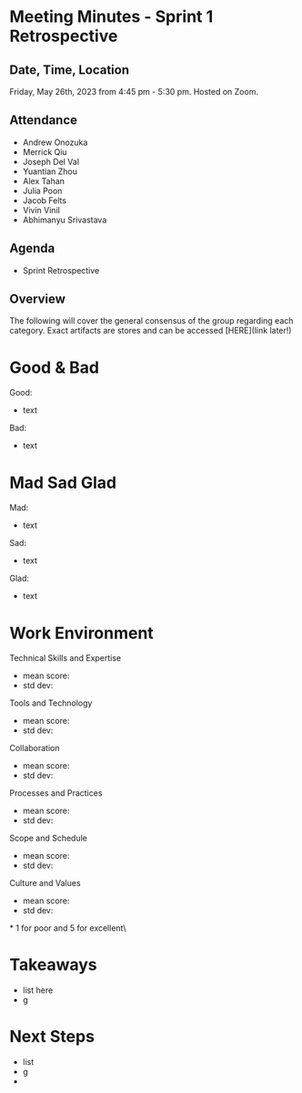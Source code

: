 # Meeting Minutes - Sprint 1 Retrospective

## Date, Time, Location

Friday, May 26th, 2023 from 4:45 pm -  5:30 pm. Hosted on Zoom.

## Attendance
- Andrew Onozuka
- Merrick Qiu
- Joseph Del Val
- Yuantian Zhou
- Alex Tahan
- Julia Poon
- Jacob Felts
- Vivin Vinil
- Abhimanyu Srivastava

## Agenda

- Sprint Retrospective

## Overview

The following will cover the general consensus of the group regarding each category. Exact artifacts are stores and can be accessed [HERE](link later!)


# Good & Bad

Good:
- text

Bad:
- text

# Mad Sad Glad

Mad:
- text

Sad:
- text

Glad:
- text

# Work Environment

Technical Skills and Expertise
- mean score: 
- std dev: 

Tools and Technology
- mean score: 
- std dev: 

Collaboration
- mean score: 
- std dev: 

Processes and Practices
- mean score: 
- std dev: 

Scope and Schedule
- mean score: 
- std dev: 

Culture and Values
- mean score: 
- std dev: 

\* 1 for poor and 5 for excellent\

# Takeaways

- list here
- g

# Next Steps

- list
- g
- 
